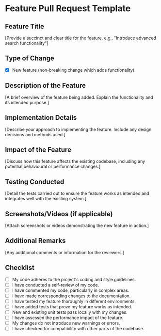 # Feature Pull Request Template

## Feature Title
[Provide a succinct and clear title for the feature, e.g., "Introduce advanced search functionality"]

## Type of Change
- [X] New feature (non-breaking change which adds functionality)

## Description of the Feature
[A brief overview of the feature being added. Explain the functionality and its intended purpose.]

## Implementation Details
[Describe your approach to implementing the feature. Include any design decisions and methods used.]

## Impact of the Feature
[Discuss how this feature affects the existing codebase, including any potential behavioural or performance changes.]

## Testing Conducted
[Detail the tests carried out to ensure the feature works as intended and integrates well with the existing system.]

## Screenshots/Videos (if applicable)
[Attach screenshots or videos demonstrating the new feature in action.]

## Additional Remarks
[Any additional comments or information for the reviewers.]

## Checklist

- [ ] My code adheres to the project's coding and style guidelines.
- [ ] I have conducted a self-review of my code.
- [ ] I have commented my code, particularly in complex areas.
- [ ] I have made corresponding changes to the documentation.
- [ ] I have tested my feature thoroughly in different environments.
- [ ] I have added tests that prove my feature works as intended.
- [ ] New and existing unit tests pass locally with my changes.
- [ ] I have assessed the performance impact of the feature.
- [ ] My changes do not introduce new warnings or errors.
- [ ] I have checked for compatibility with other parts of the codebase.